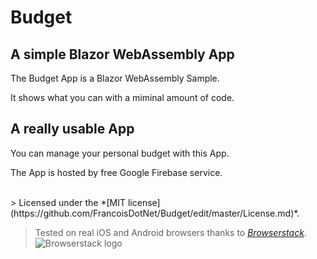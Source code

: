 # Budget

## A simple Blazor WebAssembly App
The Budget App is a Blazor WebAssembly Sample.

It shows what you can with a miminal amount of code.

## A really usable App
You can manage your personal budget with this App.

The App is hosted by free Google Firebase service.

<br>
> Licensed under the *[MIT license](https://github.com/FrancoisDotNet/Budget/edit/master/License.md)*.

> Tested on real iOS and Android browsers thanks to *[Browserstack](https://www.browserstack.com)*.
![Browserstack logo](https://3fxtqy18kygf3on3bu39kh93-wpengine.netdna-ssl.com/wp-content/themes/browserstack/img/browserstack-logo.svg)
